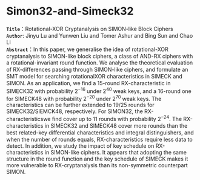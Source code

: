 # Simon32-and-Simeck32
**`Title`**：Rotational-XOR Cryptanalysis on SIMON-like Block Ciphers  
**`Author`**: Jinyu Lu and Yunwen Liu and Tomer Ashur and Bing Sun and Chao Li   
**`Abstract`**：In this paper, we generalise the idea of rotational-XOR cryptanalysis to SIMON-like block ciphers, a class of AND-RX ciphers with a rotational-invariant round function. We analyse the theoretical evaluation of RX-diﬀerences passing through SIMON-like ciphers, and formulate an SMT model for searching rotationalXOR characteristics in SIMECK and SIMON. As an application, we ﬁnd a 15-round RX-characteristic in SIMECK32 with probability 2<sup>−16</sup> under 2<sup>40</sup> weak keys, and a 16-round one for SIMECK48 with probability 2<sup>−20</sup> under 2<sup>70</sup> weak keys. The characteristics can be further extended to 19/25 rounds for SIMECK32/SIEMCK48, respectively. For SIMON32, the RX-characteristicswe ﬁnd cover up to 11 rounds with probability 2<sup>−24</sup>. The RX-characteristics in SIMECK32 and SIMECK48 cover more rounds than the best related-key diﬀerential characteristics and integral distinguishers, and when the number of rounds equals, RX-characteristics require less data to detect. In addition, we study the impact of key schedule on RX-characteristics in SIMON-like ciphers. It appears that adopting the same structure in the round function and the key schedule of SIMECK makes it more vulnerable to RX-cryptanalysis than its non-symmetric counterpart SIMON. 
